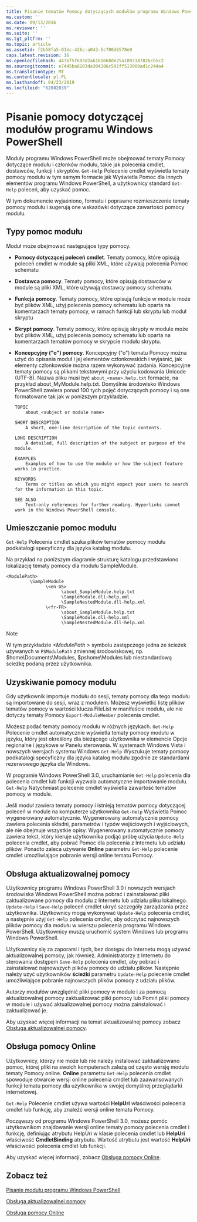 ```yaml
---
title: Pisanie tematów Pomocy dotyczących modułów programu Windows PowerShell | Dokumentacja firmy Microsoft
ms.custom: ''
ms.date: 09/13/2016
ms.reviewer: ''
ms.suite: ''
ms.tgt_pltfrm: ''
ms.topic: article
ms.assetid: f2b58fa5-01bc-426c-a043-5c700d6578e9
caps.latest.revision: 16
ms.openlocfilehash: 443bf5f693d2ab161668de25a1097347826cb5c2
ms.sourcegitcommit: e7445ba8203da304286c591ff513900ad1c244a4
ms.translationtype: MT
ms.contentlocale: pl-PL
ms.lasthandoff: 04/23/2019
ms.locfileid: "62082039"
---
```

# <a name="writing-help-for-windows-powershell-modules"></a>Pisanie pomocy dotyczącej modułów programu Windows PowerShell

Moduły programu Windows PowerShell może obejmować tematy Pomocy dotyczące modułu i członków modułu, takie jak polecenia cmdlet, dostawców, funkcji i skryptów. `Get-Help` Polecenie cmdlet wyświetla tematy pomocy modułu w tym samym formacie jak Wyświetla Pomoc dla innych elementów programu Windows PowerShell, a użytkownicy standard `Get-Help` poleceń, aby uzyskać pomoc.

W tym dokumencie wyjaśniono, formatu i poprawne rozmieszczenie tematy pomocy modułu i sugerują one wskazówki dotyczące zawartości pomocy modułu.

## <a name="types-of-module-help"></a>Typy pomoc modułu

Moduł może obejmować następujące typy pomocy.

- **Pomocy dotyczącej poleceń cmdlet**. Tematy pomocy, które opisują poleceń cmdlet w module są pliki XML, które używają polecenia Pomoc schematu

- **Dostawca pomocy**. Tematy pomocy, które opisują dostawców w module są pliki XML, które używają dostawcy pomocy schematu.

- **Funkcja pomocy**. Tematy pomocy, które opisują funkcje w module może być plików XML, użyj polecenia pomocy schematu lub oparta na komentarzach tematy pomocy, w ramach funkcji lub skryptu lub moduł skryptu

- **Skrypt pomocy**. Tematy pomocy, które opisują skrypty w module może być plików XML, użyj polecenia pomocy schematu lub oparta na komentarzach tematów pomocy w skrypcie modułu skryptu.

- **Koncepcyjny ("o") pomocy**. Koncepcyjny ("o") tematu Pomocy można użyć do opisania moduł i jej elementów członkowskich i wyjaśnić, jak elementy członkowskie można razem wykonywać zadania. Koncepcyjne tematy pomocy są plikami tekstowymi przy użyciu kodowania Unicode (UTF-8). Nazwa pliku musi być `about_<name>.help.txt` formacie, na przykład about_MyModule.help.txt. Domyślnie środowisko Windows PowerShell zawiera ponad 100 tych pojęć dotyczących pomocy i są one formatowane tak jak w poniższym przykładzie.

  ```
  TOPIC
      about_<subject or module name>

  SHORT DESCRIPTION
      A short, one-line description of the topic contents.

  LONG DESCRIPTION
      A detailed, full description of the subject or purpose of the module.

  EXAMPLES
      Examples of how to use the module or how the subject feature works in practice.

  KEYWORDS
      Terms or titles on which you might expect your users to search for the information in this topic.

  SEE ALSO
      Text-only references for further reading. Hyperlinks cannot work in the Windows PowerShell console.

  ```

## <a name="placement-of-module-help"></a>Umieszczanie pomoc modułu

`Get-Help` Polecenia cmdlet szuka plików tematów pomocy modułu podkatalogi specyficzny dla języka katalog modułu.

Na przykład na poniższym diagramie strukturę katalogu przedstawiono lokalizację tematy pomocy dla modułu SampleModule.

```
<ModulePath>
         \SampleModule
               \<en-US>
                     \about_SampleModule.help.txt
                     \SampleModule.dll-help.xml
                     \SampleNestedModule.dll-help.xml
               \<fr-FR>
                     \about_SampleModule.help.txt
                     \SampleModule.dll-help.xml
                     \SampleNestedModule.dll-help.xml

```

> [!NOTE]
> W tym przykładzie  *\<ModulePath >* symbolu zastępczego jedna ze ścieżek używanych w `PSModulePath` zmiennej środowiskowej, np. $home\Documents\Modules, $pshome\Modules lub niestandardową ścieżkę podaną przez użytkownika.

## <a name="getting-module-help"></a>Uzyskiwanie pomocy modułu

Gdy użytkownik importuje modułu do sesji, tematy pomocy dla tego modułu są importowane do sesji, wraz z modułem. Możesz wyświetlić listę plików tematów pomocy w wartości klucza FileList w manifeście modułu, ale nie dotyczy tematy Pomocy `Export-ModuleMember` polecenia cmdlet.

Możesz podać tematy pomocy modułu w różnych językach. `Get-Help` Polecenie cmdlet automatycznie wyświetla tematy pomocy modułu w języku, który jest określony dla bieżącego użytkownika w elemencie Opcje regionalne i językowe w Panelu sterowania. W systemach Windows Vista i nowszych wersjach systemu Windows `Get-Help` Wyszukuje tematy pomocy podkatalogi specyficzny dla języka katalog modułu zgodnie ze standardami rezerwowego języka dla Windows.

W programie Windows PowerShell 3.0, uruchamianie `Get-Help` polecenia dla polecenia cmdlet lub funkcji wyzwala automatyczne importowanie modułu. `Get-Help` Natychmiast polecenie cmdlet wyświetla zawartość tematów pomocy w module.

Jeśli moduł zawiera tematy pomocy i istnieją tematów pomocy dotyczącej poleceń w module na komputerze użytkownika `Get-Help` Wyświetla Pomoc wygenerowany automatycznie. Wygenerowany automatycznie pomocy zawiera polecenia składni, parametrów i typów wejściowych i wyjściowych, ale nie obejmuje wszystkie opisy. Wygenerowany automatycznie pomocy zawiera tekst, który kieruje użytkownika podjąć próbę użycia `Update-Help` polecenia cmdlet, aby pobrać Pomoc dla polecenia z Internetu lub udziału plików. Ponadto zaleca używanie **Online** parametru `Get-Help` polecenie cmdlet umożliwiające pobranie wersji online tematu Pomocy.

## <a name="supporting-updatable-help"></a>Obsługa aktualizowalnej pomocy

Użytkownicy programu Windows PowerShell 3.0 i nowszych wersjach środowiska Windows PowerShell można pobrać i zainstalować pliki zaktualizowane pomocy dla modułu z Internetu lub udziału pliku lokalnego. `Update-Help` i `Save-Help` poleceń cmdlet ukryć szczegóły zarządzania przez użytkownika. Użytkownicy mogą wykonywać `Update-Help` polecenia cmdlet, a następnie użyj `Get-Help` polecenia cmdlet, aby odczytać najnowszych plików pomocy dla modułu w wierszu polecenia programu Windows PowerShell. Użytkownicy muszą uruchomić system Windows lub programu Windows PowerShell.

Użytkownicy się za zaporami i tych, bez dostępu do Internetu mogą używać aktualizowalnej pomocy, jak również. Administratorzy z Internetu do sterowania dostępem `Save-Help` polecenia cmdlet, aby pobrać i zainstalować najnowszych plików pomocy do udziału plików. Następnie należy użyć użytkowników **ścieżki** parametru `Update-Help` polecenie cmdlet umożliwiające pobranie najnowszych plików pomocy z udziału plików.

Autorzy modułów uwzględnić pliki pomocy w module i za pomocą aktualizowalnej pomocy zaktualizować pliki pomocy lub Pomiń pliki pomocy w module i używać aktualizowalnej pomocy można zainstalować i zaktualizować je.

Aby uzyskać więcej informacji na temat aktualizowalnej pomocy zobacz [Obsługa aktualizowalnej pomocy](./supporting-updatable-help.md).

## <a name="supporting-online-help"></a>Obsługa pomocy Online

Użytkownicy, którzy nie może lub nie należy instalować zaktualizowano pomoc, której pliki na swoich komputerach zależą od często wersję modułu tematy Pomocy online. **Online** parametru `Get-Help` polecenia cmdlet spowoduje otwarcie wersji online polecenia cmdlet lub zaawansowanych funkcji tematu pomocy dla użytkownika w swojej domyślnej przeglądarki internetowej.

`Get-Help` Polecenie cmdlet używa wartości **HelpUri** właściwości polecenia cmdlet lub funkcję, aby znaleźć wersji online tematu Pomocy.

Począwszy od programu Windows PowerShell 3.0, możesz pomóc użytkownikom znajdowanie wersji online tematy pomocy polecenia cmdlet i funkcję, definiując atrybutu HelpUri w klasie polecenia cmdlet lub **HelpUri** właściwość **CmdletBinding** atrybutu. Wartość atrybutu jest wartość **HelpUri** właściwości polecenia cmdlet lub funkcji.

Aby uzyskać więcej informacji, zobacz [Obsługa pomocy Online](./supporting-online-help.md).

## <a name="see-also"></a>Zobacz też

[Pisanie modułu programu Windows PowerShell](./writing-a-windows-powershell-module.md)

[Obsługa aktualizowalnej pomocy](./supporting-updatable-help.md)

[Obsługa pomocy Online](./supporting-online-help.md)